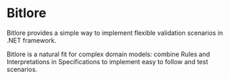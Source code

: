 # Bitlore

Bitlore provides a simple way to implement flexible validation scenarios in .NET framework.

Bitlore is a natural fit for complex domain models: combine Rules and Interpretations in Specifications to implement easy to follow and test scenarios. 

